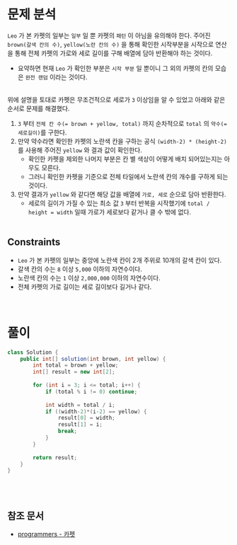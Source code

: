 # 문제 분석
`Leo` 가 본 카펫의 일부는 `일부` 일 뿐 카펫의 `패턴` 이 아님을 유의해야 한다. 주어진 `brown(갈색 칸의 수)`, `yellow(노란 칸의 수)` 을 통해 확인한 시작부분을 시작으로 연산을 통해 전체 카펫의 가로와 세로 길이를 구해 배열에 담아 반환해야 하는 것이다.
- 요약하면 현재 `Leo` 가 확인한 부분은 `시작 부분` 일 뿐이니 그 외의 카펫의 칸의 모습은 `완전 랜덤` 이라는 것이다.
<br/><br/>

위에 설명을 토대로 카펫은 무조건적으로 세로가 `3` 이상임을 알 수 있었고 아래와 같은 순서로 문제를 해결했다.
1. `3` 부터 `전체 칸 수(= brown + yellow, total)` 까지 순차적으로 `total` 의 `약수(= 세로길이)`를 구한다.
2. 만약 약수라면 확인한 카펫의 노란색 칸을 구하는 공식 `(width-2) * (height-2)` 를 사용해 주어진 `yellow` 와 결과 값이 확인한다.
	- 확인한 카펫을 제외한 나머지 부분은 칸 별 색상이 어떻게 배치 되어있는지는 아무도 모른다.
	- 그러니 확인한 카펫을 기준으로 전체 타일에서 노란색 칸의 개수를 구하게 되는 것이다.
3. 만약 결과가 `yellow` 와 같다면 해당 값을 배열에 `가로, 세로` 순으로 담아 반환한다.
	- 세로의 길이가 가질 수 있는 최소 값 `3` 부터 반복을 시작했기에 `total / height = width` 일때 가로가 세로보다 같거나 클 수 밖에 없다.
<br/><br/>

## Constraints
- `Leo` 가 본 카펫의 일부는 중앙에 노란색 칸이 2개 주위로 10개의 갈색 칸이 있다.
- 갈색 칸의 수는 `8` 이상 `5,000` 이하의 자연수이다.
- 노란색 칸의 수는 `1` 이상 `2,000,000` 이하의 자연수이다.
- 전체 카펫의 가로 길이는 세로 길이보다 길거나 같다.
<br/><br/><br/>

# 풀이
```java
class Solution {
    public int[] solution(int brown, int yellow) {
        int total = brown + yellow;
        int[] result = new int[2];
        
        for (int i = 3; i <= total; i++) {
            if (total % i != 0) continue;
            
            int width = total / i;
            if ((width-2)*(i-2) == yellow) {
                result[0] = width;
                result[1] = i;
                break;
            }
        }
        
        return result;
    }
}
```
<br/><br/>

## 참조 문서
- [programmers - 카펫](https://school.programmers.co.kr/learn/courses/30/lessons/42842)